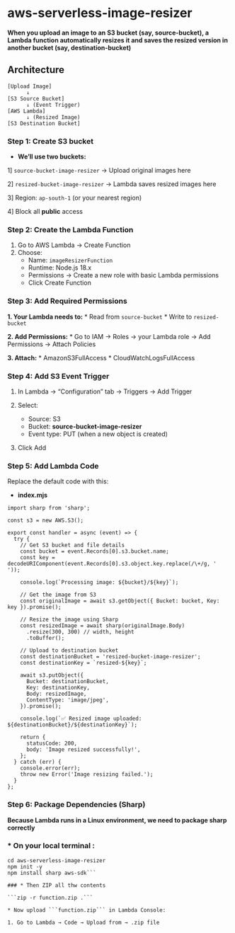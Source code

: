 # aws-serverless-image-resizer

**When you upload an image to an S3 bucket (say, source-bucket), a Lambda function automatically resizes it and saves the resized version in another bucket (say, destination-bucket)**

## Architecture

```
[Upload Image]
      ↓
[S3 Source Bucket]
      ↓ (Event Trigger)
[AWS Lambda]
      ↓ (Resized Image)
[S3 Destination Bucket]
```

### Step 1: Create S3 bucket
* **We’ll use two buckets:**

1] ```source-bucket-image-resizer``` -> Upload original images here

2] ```resized-bucket-image-resizer``` -> Lambda saves resized images here

3] Region: ```ap-south-1``` (or your nearest region)

4] Block all **public** access 


### Step 2: Create the Lambda Function

1. Go to AWS Lambda → Create Function
2. Choose:
   * Name: ```imageResizerFunction```
   * Runtime: Node.js 18.x
   * Permissions → Create a new role with basic Lambda permissions
   * Click Create Function

### Step 3: Add Required Permissions

**1. Your Lambda needs to:**
      * Read from ```source-bucket```
      * Write to ```resized-bucket```
  
**2. Add Permissions:**
      * Go to IAM → Roles → your Lambda role → Add Permissions → Attach Policies
  
**3. Attach:**
      * AmazonS3FullAccess
      * CloudWatchLogsFullAccess

### Step 4: Add S3 Event Trigger

1. In Lambda → “Configuration” tab → Triggers → Add Trigger
2. Select:
      * Source: S3
      * Bucket: **source-bucket-image-resizer**
      * Event type: PUT (when a new object is created)
  
3. Click Add

### Step 5: Add Lambda Code

Replace the default code with this:

* **index.mjs**

```import AWS from 'aws-sdk';
import sharp from 'sharp';

const s3 = new AWS.S3();

export const handler = async (event) => {
  try {
    // Get S3 bucket and file details
    const bucket = event.Records[0].s3.bucket.name;
    const key = decodeURIComponent(event.Records[0].s3.object.key.replace(/\+/g, ' '));

    console.log(`Processing image: ${bucket}/${key}`);

    // Get the image from S3
    const originalImage = await s3.getObject({ Bucket: bucket, Key: key }).promise();

    // Resize the image using Sharp
    const resizedImage = await sharp(originalImage.Body)
      .resize(300, 300) // width, height
      .toBuffer();

    // Upload to destination bucket
    const destinationBucket = 'resized-bucket-image-resizer';
    const destinationKey = `resized-${key}`;

    await s3.putObject({
      Bucket: destinationBucket,
      Key: destinationKey,
      Body: resizedImage,
      ContentType: 'image/jpeg',
    }).promise();

    console.log(`✅ Resized image uploaded: ${destinationBucket}/${destinationKey}`);

    return {
      statusCode: 200,
      body: 'Image resized successfully!',
    };
  } catch (err) {
    console.error(err);
    throw new Error('Image resizing failed.');
  }
};
```

### Step 6: Package Dependencies (Sharp)

**Because Lambda runs in a Linux environment, we need to package sharp correctly**

### * On your local terminal :
```mkdir aws-serverless-image-resizer
cd aws-serverless-image-resizer
npm init -y
npm install sharp aws-sdk```

### * Then ZIP all thw contents

```zip -r function.zip .```

* Now upload ```function.zip``` in Lambda Console:

1. Go to Lambda → Code → Upload from → .zip file







